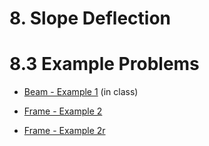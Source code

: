 # 8. Slope Deflection

# 8.3 Example Problems

* [Beam - Example 1](../../../../../images/sibeams/stiffness/slope-deflection/examples/beam1/beam-1.pdf) (in class)

* [Frame - Example 2](../../../../../images/sibeams/stiffness/slope-deflection/examples/frame1/frame-example-2.pdf)

* [Frame - Example 2r](../../../../../images/sibeams/stiffness/slope-deflection/examples/frame1/frame-example-2r.pdf)
